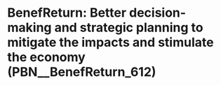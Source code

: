 # BenefReturn: __Better decision-making and strategic planning to mitigate the impacts and stimulate the economy__ (PBN__BenefReturn_612)

